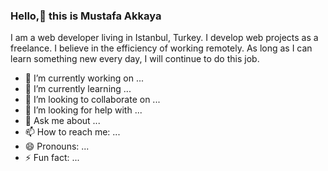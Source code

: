 ### Hello,👋 this is Mustafa Akkaya

I am a web developer living in Istanbul, Turkey. I develop web projects as a freelance. I believe in the efficiency of working remotely. As long as I can learn something new every day, I will continue to do this job.

- 🔭 I’m currently working on ...
- 🌱 I’m currently learning ...
- 👯 I’m looking to collaborate on ...
- 🤔 I’m looking for help with ...
- 💬 Ask me about ...
- 📫 How to reach me: ...
- 😄 Pronouns: ...
- ⚡ Fun fact: ...
